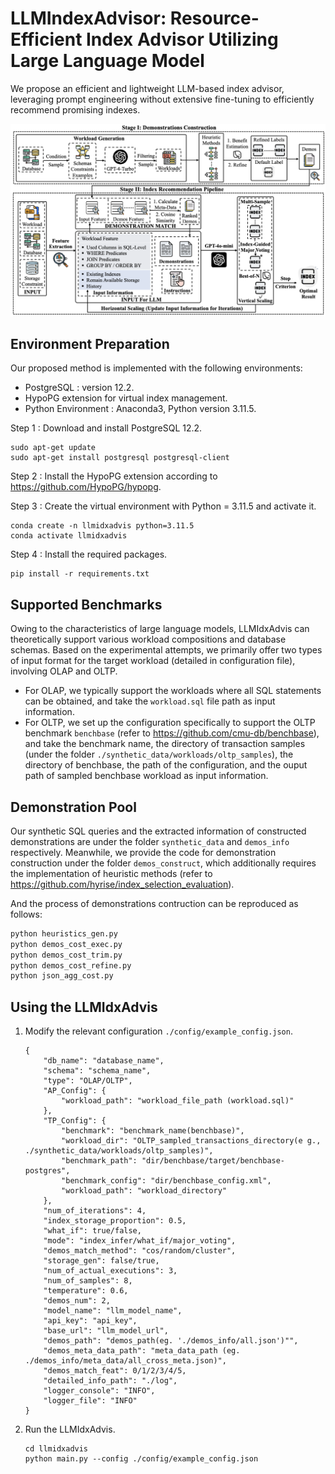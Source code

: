# LLMIndexAdvisor: Resource-Efficient Index Advisor Utilizing Large Language Model

We propose an efficient and lightweight LLM-based index advisor, leveraging prompt engineering without extensive fine-tuning to efficiently recommend promising indexes.

![overview](overview.png)

## Environment Preparation

Our proposed method is implemented with the following environments:

- PostgreSQL : version 12.2.
- HypoPG extension for virtual index management.
- Python Environment : Anaconda3, Python version 3.11.5.

Step 1 : Download and install PostgreSQL 12.2.

```
sudo apt-get update
sudo apt-get install postgresql postgresql-client
```

Step 2 : Install the HypoPG extension according to https://github.com/HypoPG/hypopg. 

Step 3 : Create the virtual environment with Python = 3.11.5 and activate it.

```
conda create -n llmidxadvis python=3.11.5
conda activate llmidxadvis
```

Step 4 : Install the required packages.

```
pip install -r requirements.txt
```

## Supported Benchmarks

Owing to the characteristics of large language models, LLMIdxAdvis can theoretically support various workload compositions and database schemas. Based on the experimental attempts, we primarily offer two types of input format for the target workload (detailed in configuration file), involving OLAP and OLTP.

- For OLAP, we typically support the workloads where all SQL statements can be obtained, and take the ``workload.sql`` file path as input information.
- For OLTP, we set up the configuration specifically to support the OLTP benchmark `benchbase` (refer to https://github.com/cmu-db/benchbase), and take the benchmark name, the directory of transaction samples (under the folder ``./synthetic_data/workloads/oltp_samples``), the directory of  benchbase, the path of the configuration, and the ouput path of sampled benchbase workload as input information.

## Demonstration Pool

Our synthetic SQL queries and the extracted information of constructed demonstrations are under the folder `synthetic_data` and `demos_info` respectively. Meanwhile, we provide the code for demonstration construction under the folder  `demos_construct`,  which additionally requires the implementation of heuristic methods (refer to https://github.com/hyrise/index_selection_evaluation).

And the process of demonstrations contruction can be reproduced as follows:

```bash
python heuristics_gen.py
python demos_cost_exec.py
python demos_cost_trim.py
python demos_cost_refine.py
python json_agg_cost.py
```

## Using the LLMIdxAdvis

1. Modify the relevant configuration `./config/example_config.json`.

   ```
   {
       "db_name": "database_name",
       "schema": "schema_name",
       "type": "OLAP/OLTP",
       "AP_Config": {
           "workload_path": "workload_file_path (workload.sql)"
       },
       "TP_Config": {
           "benchmark": "benchmark_name(benchbase)",
           "workload_dir": "OLTP_sampled_transactions_directory(e g., ./synthetic_data/workloads/oltp_samples)",
           "benchmark_path": "dir/benchbase/target/benchbase-postgres",
           "benchmark_config": "dir/benchbase_config.xml",
           "workload_path": "workload_directory"
       },
       "num_of_iterations": 4,
       "index_storage_proportion": 0.5,
       "what_if": true/false,
       "mode": "index_infer/what_if/major_voting",
       "demos_match_method": "cos/random/cluster",
       "storage_gen": false/true,
       "num_of_actual_executions": 3,
       "num_of_samples": 8,
       "temperature": 0.6,
       "demos_num": 2,
       "model_name": "llm_model_name",
       "api_key": "api_key",
       "base_url": "llm_model_url",
       "demos_path": "demos_path(eg. './demos_info/all.json')"",
       "demos_meta_data_path": "meta_data_path (eg. ./demos_info/meta_data/all_cross_meta.json)",
       "demos_match_feat": 0/1/2/3/4/5,
       "detailed_info_path": "./log",
       "logger_console": "INFO",
       "logger_file": "INFO"
   }
   ```

2. Run the LLMIdxAdvis.

   ```
   cd llmidxadvis
   python main.py --config ./config/example_config.json
   ```
